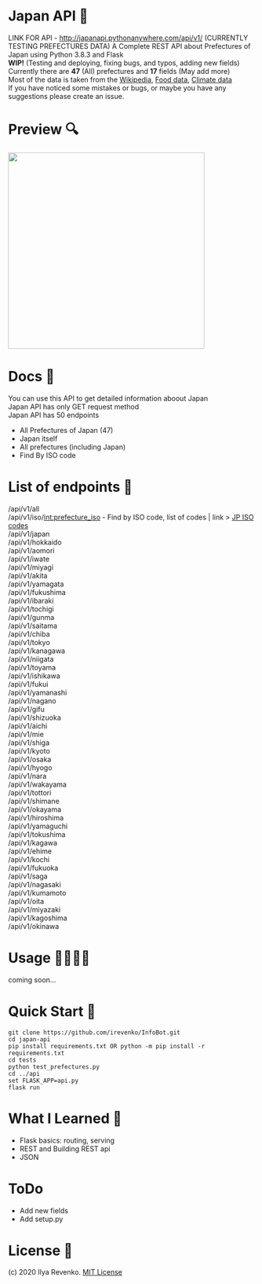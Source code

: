 # Japan API 🎌
LINK FOR API - http://japanapi.pythonanywhere.com/api/v1/  (CURRENTLY TESTING PREFECTURES DATA)
A Complete REST API about Prefectures of Japan using Python 3.8.3 and Flask<br>
<b>WIP!</b> (Testing and deploying, fixing bugs, and typos, adding new fields)<br> Currently there are <b>47</b> (All) prefectures and <b>17</b> fields (May add more)<br>
Most of the data is taken from the <a href="https://en.wikipedia.org/wiki/Prefectures_of_Japan">Wikipedia</a>,
<a href="https://www.tofugu.com/japan/japanese-food-by-prefecture/">Food data</a>, <a href="http://www.fukushima.climatemps.com">Climate data</a><br>
If you have noticed some mistakes or bugs, or maybe you have any suggestions please create an issue.

# Preview 🔍
<img src="https://i.imgur.com/QUIVuo5.jpg" width="400">

# Docs 📘
You can use this API to get detailed information aboout Japan <br>
Japan API has only GET request method<br>
Japan API has 50 endpoints <br> 
* All Prefectures of Japan (47)
* Japan itself 
* All prefectures (including Japan)
* Find By ISO code

# List of endpoints 📜
/api/v1/all <br>
/api/v1/iso/<int:prefecture_iso> - Find by ISO code, list of codes | link > <a href="https://en.wikipedia.org/wiki/ISO_3166-2:JP">JP ISO codes</a> <br>
/api/v1/japan <br>
/api/v1/hokkaido <br>
/api/v1/aomori <br>
/api/v1/iwate <br>
/api/v1/miyagi <br>
/api/v1/akita <br>
/api/v1/yamagata <br>
/api/v1/fukushima <br>
/api/v1/ibaraki <br>
/api/v1/tochigi <br>
/api/v1/gunma <br>
/api/v1/saitama <br>
/api/v1/chiba <br>
/api/v1/tokyo <br>
/api/v1/kanagawa <br>
/api/v1/niigata <br>
/api/v1/toyama <br>
/api/v1/ishikawa <br>
/api/v1/fukui <br>
/api/v1/yamanashi <br>
/api/v1/nagano <br>
/api/v1/gifu <br>
/api/v1/shizuoka <br>
/api/v1/aichi <br>
/api/v1/mie <br>
/api/v1/shiga <br>
/api/v1/kyoto <br>
/api/v1/osaka <br>
/api/v1/hyogo <br>
/api/v1/nara <br>
/api/v1/wakayama <br>
/api/v1/tottori <br>
/api/v1/shimane <br>
/api/v1/okayama <br>
/api/v1/hiroshima <br>
/api/v1/yamaguchi <br>
/api/v1/tokushima <br>
/api/v1/kagawa <br>
/api/v1/ehime <br>
/api/v1/kochi <br>
/api/v1/fukuoka<br>
/api/v1/saga<br>
/api/v1/nagasaki<br>
/api/v1/kumamoto<br>
/api/v1/oita<br>
/api/v1/miyazaki<br>
/api/v1/kagoshima<br>
/api/v1/okinawa<br>

# Usage 👩‍💻👨‍💻
coming soon...

# Quick Start 🚀
```git clone https://github.com/irevenko/InfoBot.git``` <br>
```cd japan-api```<br>
```pip install requirements.txt OR python -m pip install -r requirements.txt``` <br>
```cd tests```<br>
```python test_prefectures.py```<br>
```cd ../api``` <br>
```set FLASK_APP=api.py``` <br>
```flask run```

# What I Learned 🧠
* Flask basics: routing, serving
* REST and Building REST api
* JSON

# ToDo 
* Add new fields 
* Add setup.py

# License 📑 
(c) 2020 Ilya Revenko. [MIT License](https://tldrlegal.com/license/mit-license)

